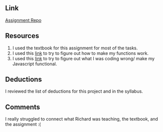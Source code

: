 ## Link
[Assignment Repo](https://github.com/jessicasmall7/assignment-4_javascript_small-jessica)

## Resources
1. I used the textbook for this assignment for most of the tasks.
2. I used this [link](https://developer.mozilla.org/en-US/docs/Web/JavaScript/A_re-introduction_to_JavaScript) to try to figure out how to make my functions work.
3. I used this [link](https://www.w3schools.com/jS/default.asp) to try to figure out what I was coding wrong/ make my Javascript functional.

## Deductions
I reviewed the list of deductions for this project
and in the syllabus.

## Comments
I really struggled to connect what Richard was teaching, the textbook, and the assignment :(
